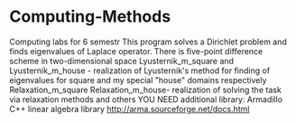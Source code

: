 # Computing-Methods
Computing labs for 6 semestr
This program solves a Dirichlet problem and finds eigenvalues of Laplace operator.
There is five-point difference scheme in two-dimensional space
Lyusternik_m_square and Lyusternik_m_house - realization of Lyusternik's method for finding of eigenvalues
for square and my special "house" domains respectively
Relaxation_m_square Relaxation_m_house- realization of solving the task via relaxation methods
and others
YOU NEED additional library: Armadillo C++ linear algebra library http://arma.sourceforge.net/docs.html 
